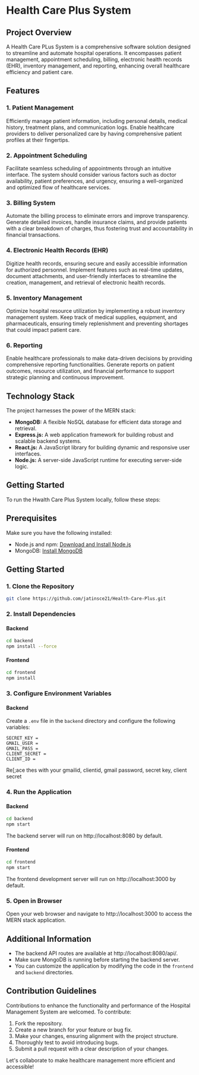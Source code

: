 # Health Care Plus System

## Project Overview

A Health Care PLus System is a comprehensive software solution designed to streamline and automate hospital operations. It encompasses patient management, appointment scheduling, billing, electronic health records (EHR), inventory management, and reporting, enhancing overall healthcare efficiency and patient care.

## Features

### 1. Patient Management

Efficiently manage patient information, including personal details, medical history, treatment plans, and communication logs. Enable healthcare providers to deliver personalized care by having comprehensive patient profiles at their fingertips.

### 2. Appointment Scheduling

Facilitate seamless scheduling of appointments through an intuitive interface. The system should consider various factors such as doctor availability, patient preferences, and urgency, ensuring a well-organized and optimized flow of healthcare services.

### 3. Billing System

Automate the billing process to eliminate errors and improve transparency. Generate detailed invoices, handle insurance claims, and provide patients with a clear breakdown of charges, thus fostering trust and accountability in financial transactions.

### 4. Electronic Health Records (EHR)

Digitize health records, ensuring secure and easily accessible information for authorized personnel. Implement features such as real-time updates, document attachments, and user-friendly interfaces to streamline the creation, management, and retrieval of electronic health records.

### 5. Inventory Management

Optimize hospital resource utilization by implementing a robust inventory management system. Keep track of medical supplies, equipment, and pharmaceuticals, ensuring timely replenishment and preventing shortages that could impact patient care.

### 6. Reporting

Enable healthcare professionals to make data-driven decisions by providing comprehensive reporting functionalities. Generate reports on patient outcomes, resource utilization, and financial performance to support strategic planning and continuous improvement.

## Technology Stack

The project harnesses the power of the MERN stack:

- **MongoDB:** A flexible NoSQL database for efficient data storage and retrieval.
- **Express.js:** A web application framework for building robust and scalable backend systems.
- **React.js:** A JavaScript library for building dynamic and responsive user interfaces.
- **Node.js:** A server-side JavaScript runtime for executing server-side logic.


## Getting Started
To run the Hwalth Care Plus System locally, follow these steps:

## Prerequisites

Make sure you have the following installed:

- Node.js and npm: [Download and Install Node.js](https://nodejs.org/)
- MongoDB: [Install MongoDB](https://docs.mongodb.com/manual/installation/)

## Getting Started

### 1. Clone the Repository

```bash
git clone https://github.com/jatinsce21/Health-Care-Plus.git
```

### 2. Install Dependencies

#### Backend

```bash
cd backend
npm install --force
```

#### Frontend

```bash
cd frontend
npm install
```

### 3. Configure Environment Variables

#### Backend

Create a `.env` file in the `backend` directory and configure the following variables:

```env
SECRET_KEY = 
GMAIL_USER = 
GMAIL_PASS =
CLIENT_SECRET = 
CLIENT_ID =
```
Re[;ace thes with your gmailid, clientid, gmail password, secret key, client secret

### 4. Run the Application

#### Backend

```bash
cd backend
npm start
```

The backend server will run on http://localhost:8080 by default.

#### Frontend

```bash
cd frontend
npm start
```

The frontend development server will run on http://localhost:3000 by default.

### 5. Open in Browser

Open your web browser and navigate to http://localhost:3000 to access the MERN stack application.

## Additional Information

- The backend API routes are available at http://localhost:8080/api/.
- Make sure MongoDB is running before starting the backend server.
- You can customize the application by modifying the code in the `frontend` and `backend` directories.


## Contribution Guidelines

Contributions to enhance the functionality and performance of the Hospital Management System are welcomed. To contribute:

1. Fork the repository.
2. Create a new branch for your feature or bug fix.
3. Make your changes, ensuring alignment with the project structure.
4. Thoroughly test to avoid introducing bugs.
5. Submit a pull request with a clear description of your changes.

Let's collaborate to make healthcare management more efficient and accessible!








